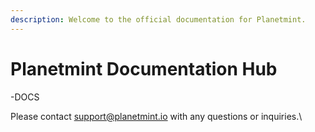 ```yaml
---
description: Welcome to the official documentation for Planetmint.
---
```


# Planetmint Documentation Hub

-DOCS

Please contact support@planetmint.io with any questions or inquiries.\
